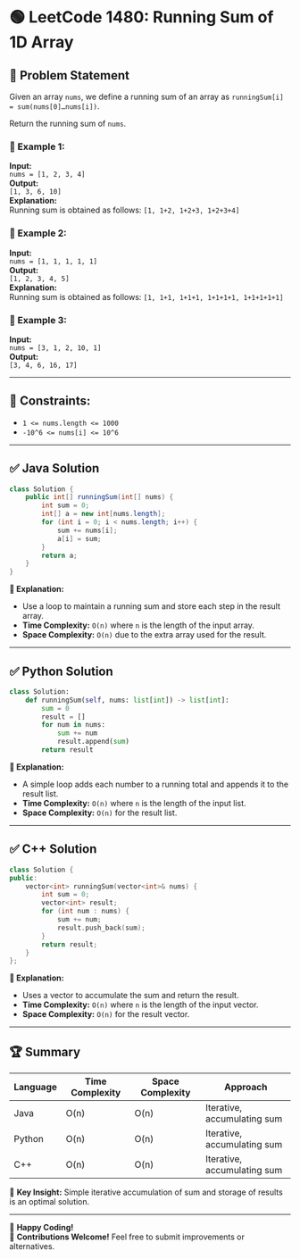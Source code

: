# 🟢 LeetCode 1480: Running Sum of 1D Array

## 📌 Problem Statement
Given an array `nums`, we define a running sum of an array as `runningSum[i] = sum(nums[0]…nums[i])`. 

Return the running sum of `nums`.

### 🔹 Example 1:
**Input:**  
`nums = [1, 2, 3, 4]`  
**Output:**  
`[1, 3, 6, 10]`  
**Explanation:**  
Running sum is obtained as follows: `[1, 1+2, 1+2+3, 1+2+3+4]`

### 🔹 Example 2:
**Input:**  
`nums = [1, 1, 1, 1, 1]`  
**Output:**  
`[1, 2, 3, 4, 5]`  
**Explanation:**  
Running sum is obtained as follows: `[1, 1+1, 1+1+1, 1+1+1+1, 1+1+1+1+1]`

### 🔹 Example 3:
**Input:**  
`nums = [3, 1, 2, 10, 1]`  
**Output:**  
`[3, 4, 6, 16, 17]`

---

## 🚀 Constraints:
- `1 <= nums.length <= 1000`  
- `-10^6 <= nums[i] <= 10^6`

---

## ✅ Java Solution
```java
class Solution {
    public int[] runningSum(int[] nums) {
        int sum = 0;
        int[] a = new int[nums.length];
        for (int i = 0; i < nums.length; i++) {
            sum += nums[i];
            a[i] = sum;
        }
        return a;
    }
}
```
**📝 Explanation:**  
- Use a loop to maintain a running sum and store each step in the result array.
- **Time Complexity:** `O(n)` where `n` is the length of the input array.
- **Space Complexity:** `O(n)` due to the extra array used for the result.

---

## ✅ Python Solution
```python
class Solution:
    def runningSum(self, nums: list[int]) -> list[int]:
        sum = 0
        result = []
        for num in nums:
            sum += num
            result.append(sum)
        return result
```
**📝 Explanation:**  
- A simple loop adds each number to a running total and appends it to the result list.
- **Time Complexity:** `O(n)` where `n` is the length of the input list.
- **Space Complexity:** `O(n)` for the result list.

---

## ✅ C++ Solution
```cpp
class Solution {
public:
    vector<int> runningSum(vector<int>& nums) {
        int sum = 0;
        vector<int> result;
        for (int num : nums) {
            sum += num;
            result.push_back(sum);
        }
        return result;
    }
};
```
**📝 Explanation:**  
- Uses a vector to accumulate the sum and return the result.
- **Time Complexity:** `O(n)` where `n` is the length of the input vector.
- **Space Complexity:** `O(n)` for the result vector.

---

## 🏆 Summary

| Language     | Time Complexity | Space Complexity | Approach |
|--------------|-----------------|------------------|----------|
| Java         | O(n)            | O(n)             | Iterative, accumulating sum |
| Python       | O(n)            | O(n)             | Iterative, accumulating sum |
| C++          | O(n)            | O(n)             | Iterative, accumulating sum |

🧠 **Key Insight:** Simple iterative accumulation of sum and storage of results is an optimal solution.

---

🚀 **Happy Coding!**  
📝 **Contributions Welcome!** Feel free to submit improvements or alternatives.
